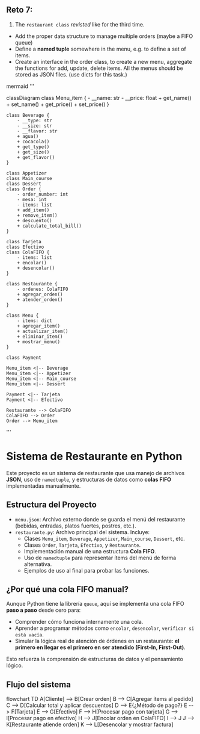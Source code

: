 ## Reto 7: 
1. The `restaurant class` *revisted* like for the third time. 
  + Add the proper data structure to manage multiple orders (maybe a FIFO queue)
  + Define a **named tuple** somewhere in the menu, e.g. to define a set of items.
  + Create an interface in the order class, to create a new menu, aggregate the functions for add, update, delete items. All the menus should be stored as JSON files. (use dicts for this task.)

mermaid
'''

classDiagram
    class Menu_item {
        - __name: str
        - __price: float
        + get_name()
        + set_name()
        + get_price()
        + set_price()
    }

    class Beverage {
        - __type: str
        - __size: str
        - __flavor: str
        + agua()
        + cocacola()
        + get_type()
        + get_size()
        + get_flavor()
    }

    class Appetizer
    class Main_course
    class Dessert
    class Order {
        - order_number: int
        - mesa: int
        - items: list
        + add_item()
        + remove_item()
        + descuento()
        + calculate_total_bill()
    }

    class Tarjeta
    class Efectivo
    class ColaFIFO {
        - items: list
        + encolar()
        + desencolar()
    }

    class Restaurante {
        - ordenes: ColaFIFO
        + agregar_orden()
        + atender_orden()
    }

    class Menu {
        - items: dict
        + agregar_item()
        + actualizar_item()
        + eliminar_item()
        + mostrar_menu()
    }

    class Payment

    Menu_item <|-- Beverage
    Menu_item <|-- Appetizer
    Menu_item <|-- Main_course
    Menu_item <|-- Dessert

    Payment <|-- Tarjeta
    Payment <|-- Efectivo

    Restaurante --> ColaFIFO
    ColaFIFO --> Order
    Order --> Menu_item
'''

# Sistema de Restaurante en Python

Este proyecto es un sistema de restaurante que usa  manejo de archivos **JSON**, uso de `namedtuple`, y estructuras de datos como **colas FIFO** implementadas manualmente.


## Estructura del Proyecto

- `menu.json`: Archivo externo donde se guarda el menú del restaurante (bebidas, entradas, platos fuertes, postres, etc.).
- `restaurante.py`: Archivo principal del sistema. Incluye:
  - Clases `Menu_item`, `Beverage`, `Appetizer`, `Main_course`, `Dessert`, etc.
  - Clases `Order`, `Tarjeta`, `Efectivo`, y `Restaurante`.
  - Implementación manual de una estructura **Cola FIFO**.
  - Uso de `namedtuple` para representar ítems del menú de forma alternativa.
  - Ejemplos de uso al final para probar las funciones.


## ¿Por qué una cola FIFO manual?

Aunque Python tiene la librería `queue`, aquí se implementa una cola FIFO **paso a paso** desde cero para:

- Comprender cómo funciona internamente una cola.
- Aprender a programar métodos como `encolar`, `desencolar`, `verificar si está vacía`.
- Simular la lógica real de atención de órdenes en un restaurante: **el primero en llegar es el primero en ser atendido (First-In, First-Out)**.

Esto refuerza la comprensión de estructuras de datos y el pensamiento lógico.

    
## Flujo del sistema

flowchart TD
    A[Cliente] --> B[Crear orden]
    B --> C[Agregar ítems al pedido]
    C --> D[Calcular total y aplicar descuentos]
    D --> E{¿Método de pago?}
    E --> F[Tarjeta]
    E --> G[Efectivo]
    F --> H[Procesar pago con tarjeta]
    G --> I[Procesar pago en efectivo]
    H --> J[Encolar orden en ColaFIFO]
    I --> J
    J --> K[Restaurante atiende orden]
    K --> L[Desencolar y mostrar factura]

